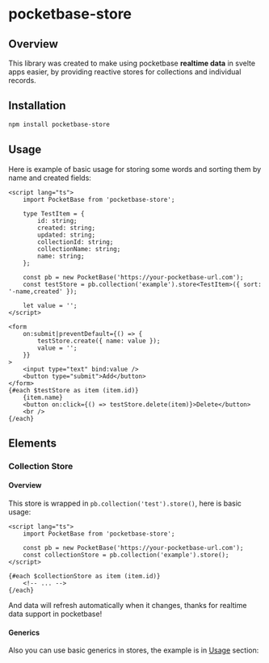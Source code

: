 # pocketbase-store

## Overview

This library was created to make using pocketbase **realtime data** in svelte apps easier, by providing reactive stores for collections and individual records.

## Installation

```bash
npm install pocketbase-store
```

## Usage

Here is example of basic usage for storing some words and sorting them by name and created fields:

```svelte
<script lang="ts">
	import PocketBase from 'pocketbase-store';

	type TestItem = {
		id: string;
		created: string;
		updated: string;
		collectionId: string;
		collectionName: string;
		name: string;
	};

	const pb = new PocketBase('https://your-pocketbase-url.com');
	const testStore = pb.collection('example').store<TestItem>({ sort: '-name,created' });

	let value = '';
</script>

<form
	on:submit|preventDefault={() => {
		testStore.create({ name: value });
		value = '';
	}}
>
	<input type="text" bind:value />
	<button type="submit">Add</button>
</form>
{#each $testStore as item (item.id)}
	{item.name}
	<button on:click={() => testStore.delete(item)}>Delete</button>
	<br />
{/each}
```

## Elements

### Collection Store

#### Overview

This store is wrapped in `pb.collection('test').store()`, here is basic usage:

```svelte
<script lang="ts">
	import PocketBase from 'pocketbase-store';

	const pb = new PocketBase('https://your-pocketbase-url.com');
	const collectionStore = pb.collection('example').store();
</script>

{#each $collectionStore as item (item.id)}
	<!-- ... -->
{/each}
```

And data will refresh automatically when it changes, thanks for realtime data support in pocketbase!

#### Generics

Also you can use basic generics in stores, the example is in [Usage](#usage) section:
